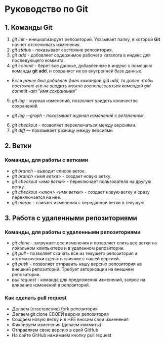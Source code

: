 # Руководство по Git
##  1. Команды Git
1. _git init_ - инициализирует репозиторий. Указывает папку, в которой **Git** начнет отслеживать изменения.
2. _git status_ - показывает состояние репозитория.
3. _git add_ - добовляет содержимое рабочего каталога в индекс для последующего коммита. 
4. _git commit_ - берет все данные, добавленные в индекс с помощью команды **git add**, и сохраняет их во внутренней базе данных.

* _Если ранее был добавлен файл командой gid add, то далее чтобы постоянно его не вводить можно воспользоваться командой gid commit -am "имя сохранения"_

5. _git log_ - журнал изменений, позволяет увидеть количество сохранений.
 * _git log --graph - показывает журнал изменений с ветвлением._ 
6. _git cheсkout_ - позволяет переключаться между версиями. 
7. _git diff_ — показывает разницу между версиями
## 2. Ветки
### Команды, для работы с ветками
* _git branch_ - выводит список веток.
* _git branch <имя ветки>_ - создает новую ветку.
* _git checkout <имя ветки>_ - переключает пользователя на другую ветку. 
* _git checkout <ключ> <имя ветки>_ - создает новую ветку и сразу переключается на нее. 
* _git merge_ - cливает изменения с переданной ветки в текущую.
## 3. Работа с удаленными репозиториями
### Команды, для работы с удаленными репозиториями
* _git clone_ - загружает все изменения и позволяет слить все ветки на локальном компьютере и в удаленном репозитории.
* _git pull_ - позволяет скачать все из текущего репозитория и автоматически сделать слияние с нашей версией.
* _git push_ - позволяет отправить нашу версию репозитория на внешний репозиторий. Требует авторизации на внешнем репозитории.
* _pull request_ - команда для предложения изменений, запрос на вливание изменений в репозиторий.
### Как сделать pull request
* Делаем (ответвление) fork репозитория
* Делаем git clone СВОЕЙ версии репозитория
* Создаем новую ветку и в НЕЕ вносим свои изменения
* Фиксируем изменения (делаем коммиты)
* Отправляем свою версию в свой GitHub
* На сайте GitHub нажимаем кнопку pull request 